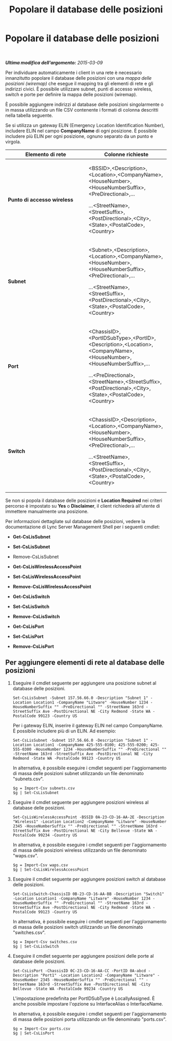 ﻿---
title: Popolare il database delle posizioni
TOCTitle: Popolare il database delle posizioni
ms:assetid: fb84f5b6-c991-4893-bdbf-f195b4b7d28e
ms:mtpsurl: https://technet.microsoft.com/it-it/library/Gg413069(v=OCS.15)
ms:contentKeyID: 49302551
ms.date: 08/24/2015
mtps_version: v=OCS.15
ms.translationtype: HT
---

# Popolare il database delle posizioni

 

_**Ultima modifica dell'argomento:** 2015-03-09_

Per individuare automaticamente i client in una rete è necessario innanzitutto popolare il database delle posizioni con una *mappa delle posizioni (wiremap)* che esegue il mapping tra gli elementi di rete e gli indirizzi civici. È possibile utilizzare subnet, punti di accesso wireless, switch e porte per definire la mappa delle posizioni (wiremap).

È possibile aggiungere indirizzi al database delle posizioni singolarmente o in massa utilizzando un file CSV contenente i formati di colonna descritti nella tabella seguente.

Se si utilizza un gateway ELIN (Emergency Location Identification Number), includere ELIN nel campo **CompanyName** di ogni posizione. È possibile includere più ELIN per ogni posizione, ognuno separato da un punto e virgola.


<table>
<colgroup>
<col style="width: 50%" />
<col style="width: 50%" />
</colgroup>
<thead>
<tr class="header">
<th>Elemento di rete</th>
<th>Colonne richieste</th>
</tr>
</thead>
<tbody>
<tr class="odd">
<td><p><strong>Punto di accesso wireless</strong></p></td>
<td><p>&lt;BSSID&gt;,&lt;Description&gt;,&lt;Location&gt;,&lt;CompanyName&gt;,&lt;HouseNumber&gt;,&lt;HouseNumberSuffix&gt;,&lt;PreDirectional&gt;,…</p>
<p>…&lt;StreetName&gt;,&lt;StreetSuffix&gt;,&lt;PostDirectional&gt;,&lt;City&gt;,&lt;State&gt;,&lt;PostalCode&gt;,&lt;Country&gt;</p></td>
</tr>
<tr class="even">
<td><p><strong>Subnet</strong></p></td>
<td><p>&lt;Subnet&gt;,&lt;Description&gt;,&lt;Location&gt;,&lt;CompanyName&gt;,&lt;HouseNumber&gt;,&lt;HouseNumberSuffix&gt;,&lt;PreDirectional&gt;,…</p>
<p>…&lt;StreetName&gt;,&lt;StreetSuffix&gt;,&lt;PostDirectional&gt;,&lt;City&gt;,&lt;State&gt;,&lt;PostalCode&gt;,&lt;Country&gt;</p></td>
</tr>
<tr class="odd">
<td><p><strong>Port</strong></p></td>
<td><p>&lt;ChassisID&gt;,&lt;PortIDSubType&gt;,&lt;PortID&gt;,&lt;Description&gt;,&lt;Location&gt;,&lt;CompanyName&gt;,&lt;HouseNumber&gt;,&lt;HouseNumberSuffix&gt;,…</p>
<p>…&lt;PreDirectional&gt;,&lt;StreetName&gt;,&lt;StreetSuffix&gt;,&lt;PostDirectional&gt;,&lt;City&gt;,&lt;State&gt;,&lt;PostalCode&gt;,&lt;Country&gt;</p></td>
</tr>
<tr class="even">
<td><p><strong>Switch</strong></p></td>
<td><p>&lt;ChassisID&gt;,&lt;Description&gt;,&lt;Location&gt;,&lt;CompanyName&gt;,&lt;HouseNumber&gt;,&lt;HouseNumberSuffix&gt;,&lt;PreDirectional&gt;,…</p>
<p>…&lt;StreetName&gt;,&lt;StreetSuffix&gt;,&lt;PostDirectional&gt;,&lt;City&gt;,&lt;State&gt;,&lt;PostalCode&gt;,&lt;Country&gt;</p></td>
</tr>
</tbody>
</table>


Se non si popola il database delle posizioni e **Location Required** nei criteri percorso è impostato su **Yes** o **Disclaimer**, il client richiederà all'utente di immettere manualmente una posizione.

Per informazioni dettagliate sul database delle posizioni, vedere la documentazione di Lync Server Management Shell per i seguenti cmdlet:

  - **Get-CsLisSubnet**

  - **Set-CsLisSubnet**

  - Remove-CsLisSubnet

  - **Get-CsLisWirelessAccessPoint**

  - **Set-CsLisWirelessAccessPoint**

  - **Remove-CsLisWirelessAccessPoint**

  - **Get-CsLisSwitch**

  - **Set-CsLisSwitch**

  - **Remove-CsLisSwitch**

  - **Get-CsLisPort**

  - **Set-CsLisPort**

  - **Remove-CsLisPort**

## Per aggiungere elementi di rete al database delle posizioni

1.  Eseguire il cmdlet seguente per aggiungere una posizione subnet al database delle posizioni.
    
        Set-CsLisSubnet -Subnet 157.56.66.0 -Description "Subnet 1" -Location Location1 -CompanyName "Litware" -HouseNumber 1234 -HouseNumberSuffix "" -PreDirectional "" -StreetName 163rd -StreetSuffix Ave -PostDirectional NE -City Redmond -State WA -PostalCode 99123 -Country US
    
    Per i gateway ELIN, inserire il gateway ELIN nel campo CompanyName. È possibile includere più di un ELIN. Ad esempio:
    
        Set-CsLisSubnet -Subnet 157.56.66.0 -Description "Subnet 1" -Location Location1 -CompanyName 425-555-0100; 425-555-0200; 425-555-0300 -HouseNumber 1234 -HouseNumberSuffix "" -PreDirectional "" -StreetName 163rd -StreetSuffix Ave -PostDirectional NE -City Redmond -State WA -PostalCode 99123 -Country US
    
    In alternativa, è possibile eseguire i cmdlet seguenti per l'aggiornamento di massa delle posizioni subnet utilizzando un file denominato "subnets.csv".
    
        $g = Import-Csv subnets.csv
        $g | Set-CsLisSubnet

2.  Eseguire il cmdlet seguente per aggiungere posizioni wireless al database delle posizioni.
    
        Set-CsLisWirelessAccessPoint -BSSID 0A-23-CD-16-AA-2E -Description "Wireless1" -Location Location2 -CompanyName "Litware" -HouseNumber 2345 -HouseNumberSuffix "" -PreDirectional "" -StreetName 163rd -StreetSuffix Ave -PostDirectional NE -City Bellevue -State WA -PostalCode 99234 -Country US
    
    In alternativa, è possibile eseguire i cmdlet seguenti per l'aggiornamento di massa delle posizioni wireless utilizzando un file denominato "waps.csv".
    
        $g = Import-Csv waps.csv
        $g | Set-CsLisWirelessAccessPoint

3.  Eseguire il cmdlet seguente per aggiungere posizioni switch al database delle posizioni.
    
        Set-CsLisSwitch-ChassisID 0B-23-CD-16-AA-BB -Description "Switch1" -Location Location1 -CompanyName "Litware" -HouseNumber 1234 -HouseNumberSuffix "" -PreDirectional "" -StreetName 163rd -StreetSuffix Ave -PostDirectional NE -City Redmond -State WA -PostalCode 99123 -Country US
    
    In alternativa, è possibile eseguire i cmdlet seguenti per l'aggiornamento di massa delle posizioni switch utilizzando un file denominato "switches.csv".
    
        $g = Import-Csv switches.csv
        $g | Set-CsLisSwitch

4.  Eseguire il cmdlet seguente per aggiungere posizioni delle porte al database delle posizioni.
    
        Set-CsLisPort -ChassisID 0C-23-CD-16-AA-CC -PortID 0A-abcd -Description "Port1" -Location Location2 -CompanyName "Litware" -HouseNumber 2345 -HouseNumberSuffix "" -PreDirectional "" -StreetName 163rd -StreetSuffix Ave -PostDirectional NE -City Bellevue -State WA -PostalCode 99234 -Country US
    
    L'impostazione predefinita per PortIDSubType è LocallyAssigned. È anche possibile impostare l'opzione su InterfaceAlias o InterfaceName.
    
    In alternativa, è possibile eseguire i cmdlet seguenti per l'aggiornamento di massa delle posizioni porta utilizzando un file denominato "ports.csv".
    
        $g = Import-Csv ports.csv
        $g | Set-CsLisPort

